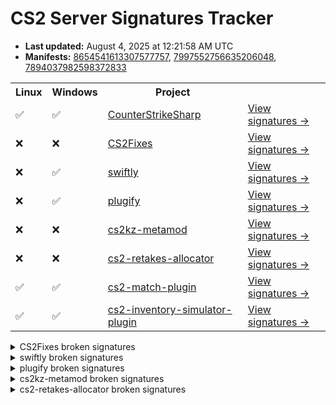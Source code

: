 # CS2 Server Signatures Tracker

* **Last updated:** August 4, 2025 at 12:21:58 AM UTC
* **Manifests:** [8654541613307577757](https://steamdb.info/depot/2347771/history/?changeid=M:8654541613307577757), [7997552756635206048](https://steamdb.info/depot/2347773/history/?changeid=M:7997552756635206048), [7894037982598372833](https://steamdb.info/depot/2347770/history/?changeid=M:7894037982598372833)

<table>
<tr><th>Linux</th><th>Windows</th><th>Project</th><th></th></tr><tr><td>✅</td><td>✅</td><td><a href="https://github.com/roflmuffin/CounterStrikeSharp">CounterStrikeSharp</a></td><td><a href="https://github.com/ianlucas/cs2-signatures/blob/main/.github/docs/CounterStrikeSharp.md">View signatures →</a></td></tr><tr><td>❌</td><td>❌</td><td><a href="https://github.com/Source2ZE/CS2Fixes">CS2Fixes</a></td><td><a href="https://github.com/ianlucas/cs2-signatures/blob/main/.github/docs/CS2Fixes.md">View signatures →</a></td></tr><tr><td>❌</td><td>✅</td><td><a href="https://github.com/swiftly-solution/swiftly">swiftly</a></td><td><a href="https://github.com/ianlucas/cs2-signatures/blob/main/.github/docs/swiftly.md">View signatures →</a></td></tr><tr><td>❌</td><td>✅</td><td><a href="https://github.com/untrustedmodders/plugify-source-2">plugify</a></td><td><a href="https://github.com/ianlucas/cs2-signatures/blob/main/.github/docs/plugify.md">View signatures →</a></td></tr><tr><td>❌</td><td>❌</td><td><a href="https://github.com/KZGlobalTeam/cs2kz-metamod">cs2kz-metamod</a></td><td><a href="https://github.com/ianlucas/cs2-signatures/blob/main/.github/docs/cs2kz-metamod.md">View signatures →</a></td></tr><tr><td>❌</td><td>❌</td><td><a href="https://github.com/yonilerner/cs2-retakes-allocator">cs2-retakes-allocator</a></td><td><a href="https://github.com/ianlucas/cs2-signatures/blob/main/.github/docs/cs2-retakes-allocator.md">View signatures →</a></td></tr><tr><td>✅</td><td>✅</td><td><a href="https://github.com/ianlucas/cs2-match-plugin">cs2-match-plugin</a></td><td><a href="https://github.com/ianlucas/cs2-signatures/blob/main/.github/docs/cs2-match-plugin.md">View signatures →</a></td></tr><tr><td>✅</td><td>✅</td><td><a href="https://github.com/ianlucas/cs2-inventory-simulator-plugin">cs2-inventory-simulator-plugin</a></td><td><a href="https://github.com/ianlucas/cs2-signatures/blob/main/.github/docs/cs2-inventory-simulator-plugin.md">View signatures →</a></td></tr></table>

<details>
  <summary>CS2Fixes broken signatures</summary>

* `❌Linux ❌Windows` UTIL_SayTextFilter
* `❌Linux ❌Windows` UTIL_SayText2Filter
* `❌Linux ❌Windows` TriggerPush_Touch
* `❌Linux ❌Windows` SetGroundEntity
* `❌Linux ❌Windows` ServerMovementUnlock
* `❌Linux ❌Windows` CCSPlayerController_SwitchTeam
* `❌Linux ❌Windows` CheckJumpButtonWater
* `❌Linux ❌Windows` WaterLevelGravity
* `❌Linux ❌Windows` CEntitySystem_AddEntityIOEvent
* `❌Linux ❌Windows` CEntityInstance_AcceptInput
* `❌Linux ❌Windows` CEntityIdentity_AcceptInput
* `✅Linux ❌Windows` CEntityIOOutput_FireOutputInternal
* `❌Linux ✅Windows` CGameEntitySystem_FindEntityByClassName
* `❌Linux ✅Windows` CBaseEntity_TakeDamageOld
* `✅Linux ❌Windows` IGameSystem_InitAllSystems_pFirst
* `❌Linux ✅Windows` IGameSystem_LoopPostInitAllSystems_pEventDispatcher
* `❌Linux ✅Windows` IGameSystem_LoopDestroyAllSystems_s_GameSystems
* `❌Linux ❌Windows` CBasePlayerController_SetPawn
* `❌Linux ✅Windows` CNavMesh_GetNearestNavArea
* `❌Linux ❌Windows` CBaseModelEntity_SetModel
* `❌Linux ❌Windows` CGameRules_TerminateRound
* `❌Linux ❌Windows` CCSPlayer_WeaponServices_CanUse
* `❌Linux ❌Windows` CCSPlayer_WeaponServices_EquipWeapon
* `❌Linux ✅Windows` CEntityIdentity_SetEntityName
* `❌Linux ✅Windows` BotNavIgnore
* `❌Linux ❌Windows` CBaseEntity_EmitSoundParams
* `❌Linux ✅Windows` GetParticleSystemIndex
* `❌Linux ✅Windows` DispatchParticleEffect
* `❌Linux ❌Windows` CBaseEntity_EmitSoundFilter
* `❌Linux ❌Windows` ProcessMovement
* `❌Linux ❌Windows` CBaseEntity_SetMoveType
* `❌Linux ✅Windows` CPhysBox_Use
* `❌Linux ✅Windows` ProcessUsercmds
* `❌Linux ❌Windows` CGamePlayerEquip_InputTriggerForAllPlayers
* `❌Linux ✅Windows` CGamePlayerEquip_InputTriggerForActivatedPlayer
* `✅Linux ❌Windows` CCSPlayerPawn_GetMaxSpeed
* `❌Linux ✅Windows` FindUseEntity
* `❌Linux ✅Windows` TraceFunc
* `❌Linux ❌Windows` TraceShape
* `❌Linux ✅Windows` CBasePlayerPawn_GetEyePosition
* `❌Linux ✅Windows` CBasePlayerPawn_GetEyeAngles
* `❌Linux ✅Windows` CBaseFilter_InputTestActivator
* `❌Linux ✅Windows` GameSystem_Think_CheckSteamBan
* `❌Linux ❌Windows` CCSGameRules__sm_mapGcBanInformation
* `❌Linux ✅Windows` GetSpawnGroups
* `❌Linux ❌Windows` CCSPlayer_ItemServices_CanAcquire

</details>

<details>
  <summary>swiftly broken signatures</summary>

* `❌Linux ✅Windows` CCSPlayer_MovementServices_ProcessUserCmd

</details>

<details>
  <summary>plugify broken signatures</summary>

* `❌Linux ✅Windows` CBaseEntity_EmitSoundParams

</details>

<details>
  <summary>cs2kz-metamod broken signatures</summary>

* `❌Linux ❌Windows` CCSPlayerController_SwitchTeam
* `❌Linux ❌Windows` CBasePlayerController_SetPawn
* `❌Linux ❌Windows` GetLegacyGameEventListener
* `❌Linux ❌Windows` SnapViewAngles
* `❌Linux ❌Windows` InitPlayerMovementTraceFilter
* `❌Linux ❌Windows` TraceShape
* `❌Linux ❌Windows` CPhysicsGameSystemFrameBoundary
* `❌Linux ❌Windows` DebugDrawMesh
* `✅Linux ❌Windows` GetMaxSpeed
* `❌Linux ❌Windows` SetupMove
* `❌Linux ❌Windows` ProcessMovement
* `❌Linux ❌Windows` PlayerMove
* `❌Linux ✅Windows` CheckParameters
* `✅Linux ❌Windows` CanMove
* `❌Linux ✅Windows` FullWalkMove
* `❌Linux ❌Windows` MoveInit
* `✅Linux ❌Windows` CheckWater
* `❌Linux ❌Windows` WaterMove
* `❌Linux ✅Windows` CheckVelocity
* `❌Linux ✅Windows` Duck
* `❌Linux ❌Windows` CanUnduck
* `❌Linux ❌Windows` LadderMove
* `❌Linux ✅Windows` CheckJumpButton
* `❌Linux ❌Windows` OnJump
* `❌Linux ❌Windows` AirMove
* `❌Linux ❌Windows` Friction
* `❌Linux ❌Windows` WalkMove
* `❌Linux ❌Windows` TryPlayerMove
* `❌Linux ❌Windows` CategorizePosition
* `❌Linux ✅Windows` CheckFalling
* `❌Linux ❌Windows` EmitSound
* `❌Linux ✅Windows` ProcessUsercmds
* `❌Linux ❌Windows` PhysicsSimulate
* `❌Linux ❌Windows` GameEventManager

</details>

<details>
  <summary>cs2-retakes-allocator broken signatures</summary>

* `❌Linux ❌Windows` GetCSWeaponDataFromKey
* `❌Linux ❌Windows` CCSPlayer_ItemServices_CanAcquire
* `❌Linux ✅Windows` GiveNamedItem2

</details>